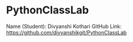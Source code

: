 # PythonClassLab
Name (Student): Divyanshi Kothari
GitHub Link: https://github.com/divyanshikgit/PythonClassLab
